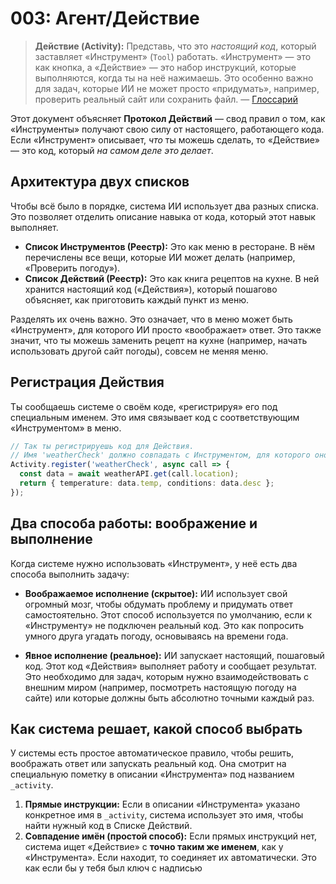 # 003: Агент/Действие

> **Действие (Activity):** Представь, что это *настоящий код*, который заставляет «Инструмент» (`Tool`) работать. «Инструмент» — это как кнопка, а «Действие» — это набор инструкций, которые выполняются, когда ты на неё нажимаешь. Это особенно важно для задач, которые ИИ не может просто «придумать», например, проверить реальный сайт или сохранить файл. — [Глоссарий](./000_glossary.md)



Этот документ объясняет **Протокол Действий** — свод правил о том, как «Инструменты» получают свою силу от настоящего, работающего кода. Если «Инструмент» описывает, *что* ты можешь сделать, то «Действие» — это код, который *на самом деле это делает*.

## Архитектура двух списков

Чтобы всё было в порядке, система ИИ использует два разных списка. Это позволяет отделить описание навыка от кода, который этот навык выполняет.

- **Список Инструментов (Реестр):** Это как меню в ресторане. В нём перечислены все вещи, которые ИИ может делать (например, «Проверить погоду»).
- **Список Действий (Реестр):** Это как книга рецептов на кухне. В ней хранится настоящий код («Действия»), который пошагово объясняет, как приготовить каждый пункт из меню.

Разделять их очень важно. Это означает, что в меню может быть «Инструмент», для которого ИИ просто «воображает» ответ. Это также значит, что ты можешь заменить рецепт на кухне (например, начать использовать другой сайт погоды), совсем не меняя меню.

## Регистрация Действия

Ты сообщаешь системе о своём коде, «регистрируя» его под специальным именем. Это имя связывает код с соответствующим «Инструментом» в меню.

```typescript
// Так ты регистрируешь код для Действия.
// Имя 'weatherCheck' должно совпадать с Инструментом, для которого оно предназначено.
Activity.register('weatherCheck', async call => {
  const data = await weatherAPI.get(call.location);
  return { temperature: data.temp, conditions: data.desc };
});
```

## Два способа работы: воображение и выполнение

Когда системе нужно использовать «Инструмент», у неё есть два способа выполнить задачу:

- **Воображаемое исполнение (скрытое):** ИИ использует свой огромный мозг, чтобы обдумать проблему и придумать ответ самостоятельно. Этот способ используется по умолчанию, если к «Инструменту» не подключен реальный код. Это как попросить умного друга угадать погоду, основываясь на времени года.

- **Явное исполнение (реальное):** ИИ запускает настоящий, пошаговый код. Этот код «Действия» выполняет работу и сообщает результат. Это необходимо для задач, которым нужно взаимодействовать с внешним миром (например, посмотреть настоящую погоду на сайте) или которые должны быть абсолютно точными каждый раз.

## Как система решает, какой способ выбрать

У системы есть простое автоматическое правило, чтобы решить, воображать ответ или запускать реальный код. Она смотрит на специальную пометку в описании «Инструмента» под названием `_activity`.

1.  **Прямые инструкции:** Если в описании «Инструмента» указано конкретное имя в `_activity`, система использует это имя, чтобы найти нужный код в Списке Действий.
2.  **Совпадение имён (простой способ):** Если прямых инструкций нет, система ищет «Действие» с **точно таким же именем**, как у «Инструмента». Если находит, то соединяет их автоматически. Это как если бы у тебя был ключ с надписью 